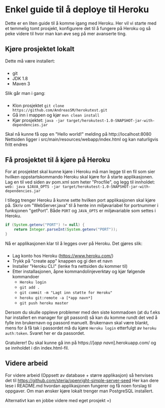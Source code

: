 Enkel guide til å deploye til Heroku
====================================

Dette er en liten guide til å komme igang med Heroku. Her vil vi starte med et temmelig tomt prosjekt, konfigurere det til å fungere på Heroku og så peke videre til hvor man kan øve seg på mer avanserte ting.

Kjøre prosjektet lokalt
-----------------------

Dette må være installert:
###
* git
* JDK 1.8
* Maven 3


Slik går man i gang:
###
* Klon prosjektet `git clone https://github.com/AndreasSM/herokutest.git`
* Gå inn i mappen og kjør `mvn clean install`
* Kjør prosjektet: `java -jar target/herokutest-1.0-SNAPSHOT-jar-with-dependencies.jar`

Skal nå kunne få opp en "Hello world!" melding på http://localhost:8080
Nettsiden ligger i src/main/resources/webapp/index.html og kan naturligvis fritt endres

Få prosjektet til å kjøre på Heroku
-----------------------------------

For at prosjektet skal kunne kjøre i Heroku må man legge til en fil som sier hvilken oppstartskommando Heroku skal kjøre for å starte applikasjonen. Lag en til ved siden av pom.xml som heter "Procfile", og legg til innholdet: `web: java $JAVA_OPTS -jar target/herokutest-1.0-SNAPSHOT-jar-with-dependencies.jar`

I tillegg trenger Heroku å kunne sette hvilken port applikasjonen skal kjøre på. Skriv om "WebServer.java" til å hente inn miljøvariabel for portnummer i funksjonen "getPort". 
Både `PORT` og `JAVA_OPTS` er miljøvariable som settes i Heroku. 


```java
if (System.getenv("PORT") != null) {
    return Integer.parseInt(System.getenv("PORT"));
}
```

Nå er applikasjonen klar til å legges over på Heroku. Det gjøres slik:
###
* Lag konto hos Heroku (https://www.heroku.com/)
* Trykk på "create app" knappen og gi den et navn
* Installer "Heroku CLI" (lenke fra nettsiden du kommer til)
* Etter installasjonen, åpne kommandolinjeverktøy og kjør følgende kommandoer
    * `Heroku login`
    * `git add .`
    * `git commit -m "Lagt inn støtte for Heroku"`
    * `heroku git:remote -a [*app navn*]`
    * `git push heroku master`
    
Dersom du skulle oppleve problemer med den siste kommadoen (at du f.eks har installert en manager for git passord) så kan du komme rundt det ved å fylle inn brukernavn og passord manuelt. Brukernavn skal være blankt, mens for å få tak i passordet må du kjøre `Heroku login` etterfulgt av `heroku auth:token`. Svaret her er da passordet.

Gratulerer! Du skal kunne gå inn på https://[*app navn*].herokuapp.com/ og se innholdet i din index.html-fil.

Videre arbeid
-------------
For videre arbeid (Oppsett av database + større applikasjon) så henvises det til https://github.com/steria/openright-simple-server-seed
Her kan dere lese i README.md hvordan applikasjonen fungerer og få noen forslag til oppgaver.
Om man ønsker kjøre lokalt trenger man PostgreSQL installert.

Alternativt kan en jobbe videre med eget prosjekt =)